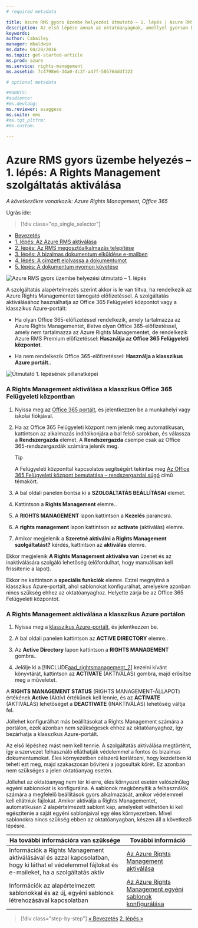 ```yaml
---
# required metadata

title: Azure RMS gyors üzembe helyezési útmutató – 1. lépés | Azure RMS
description: Az első lépése annak az oktatóanyagnak, amellyel gyorsan kipróbálhatja a szervezeténél a Microsoft Azure Rights Managementet csupán öt, 15 percnél gyorsabban végrehajtható lépéssel.
keywords:
author: Cabailey
manager: mbaldwin
ms.date: 04/28/2016
ms.topic: get-started-article
ms.prod: azure
ms.service: rights-management
ms.assetid: 7c4798e6-34a0-4c3f-a47f-505764ddf322

# optional metadata

#ROBOTS:
#audience:
#ms.devlang:
ms.reviewer: esaggese
ms.suite: ems
#ms.tgt_pltfrm:
#ms.custom:

---
```




# Azure RMS gyors üzembe helyezés – 1. lépés: A Rights Management szolgáltatás aktiválása

*A következőkre vonatkozik: Azure Rights Management, Office 365*


Ugrás ide: 
> [!div class="op_single_selector"]
- [Bevezetés](quick-start-tutorial.md)
- [1. lépés: Az Azure RMS aktiválása](tutorial-step1.md)
- [2. lépés: Az RMS megosztóalkalmazás telepítése](tutorial-step2.md)
- [3. lépés: A bizalmas dokumentum elküldése e-mailben](tutorial-step3.md)
- [4. lépés: A címzett elolvassa a dokumentumot](tutorial-step4.md)
- [5. lépés: A dokumentum nyomon követése](tutorial-step5.md)


![Azure RMS gyors üzembe helyezési útmutató – 1. lépés](../media/AzRMS_QuickStartSteps1.PNG)

A szolgáltatás alapértelmezés szerint akkor is le van tiltva, ha rendelkezik az Azure Rights Managementet támogató előfizetéssel. A szolgáltatás aktiválásához használhatja az Office 365 Felügyeleti központot vagy a klasszikus Azure-portált:

-   Ha olyan Office 365-előfizetéssel rendelkezik, amely tartalmazza az Azure Rights Managementet, illetve olyan Office 365-előfizetéssel, amely nem tartalmazza az Azure Rights Managementet, de rendelkezik Azure RMS Premium előfizetéssel: **Használja az Office 365 Felügyeleti központot**.

-   Ha nem rendelkezik Office 365-előfizetéssel: **Használja a klasszikus Azure portált**..

![Útmutató 1. lépésének pillanatképei](../media/AzRMS_Tutorial_1_Screenshots.png)

### A Rights Management aktiválása a klasszikus Office 365 Felügyeleti központban

1.  Nyissa meg az [Office 365 portált](https://portal.office.com/), és jelentkezzen be a munkahelyi vagy iskolai fiókjával.

2.  Ha az Office 365 Felügyeleti központ nem jelenik meg automatikusan, kattintson az alkalmazás indítóikonjára a bal felső sarokban, és válassza a **Rendszergazda** elemet. A **Rendszergazda** csempe csak az Office 365-rendszergazdák számára jelenik meg.

    > [!TIP]
    > A Felügyeleti központtal kapcsolatos segítségért tekintse meg [Az Office 365 Felügyeleti központ bemutatása – rendszergazdai súgó](https://support.office.com/article/About-the-Office-365-admin-center-Admin-Help-58537702-d421-4d02-8141-e128e3703547) című témakört.

3.  A bal oldali panelen bontsa ki a **SZOLGÁLTATÁS BEÁLLÍTÁSAI** elemet.

4.  Kattintson a **Rights Management** elemre..

5.  A **RIGHTS MANAGEMENT** lapon kattintson a **Kezelés** parancsra.

6.  A **rights management** lapon kattintson az **activate** (aktiválás) elemre.

7.  Amikor megjelenik a **Szeretné aktiválni a Rights Management szolgáltatást?** kérdés, kattintson az **aktiválás** elemre.

Ekkor megjelenik **A Rights Management aktiválva van** üzenet és az inaktiválására szolgáló lehetőség (előfordulhat, hogy manuálisan kell frissítenie a lapot).

Ekkor ne kattintson a **speciális funkciók** elemre. Ezzel megnyitná a klasszikus Azure-portált, ahol sablonokat konfigurálhat, amelyekre azonban nincs szükség ehhez az oktatóanyaghoz. Helyette zárja be az Office 365 Felügyeleti központot.

### A Rights Management aktiválása a klasszikus Azure portálon

1.  Nyissa meg a [klasszikus Azure-portált](http://go.microsoft.com/fwlink/p/?LinkID=275081), és jelentkezzen be.

2.  A bal oldali panelen kattintson az **ACTIVE DIRECTORY** elemre..

3.  Az **Active Directory** lapon kattintson a **RIGHTS MANAGEMENT** gombra..

4.  Jelölje ki a [!INCLUDE[aad_rightsmanagement_2](../includes/aad_rightsmanagement_2_md.md)] kezelni kívánt könyvtárát, kattintson az **ACTIVATE** (AKTIVÁLÁS) gombra, majd erősítse meg a műveletet.

A **RIGHTS MANAGEMENT STATUS** (RIGHTS MANAGEMENT-ÁLLAPOT) értékének **Active** (Aktív) értékűnek kell lennie, és az **ACTIVATE** (AKTIVÁLÁS) lehetőséget a **DEACTIVATE** (INAKTIVÁLÁS) lehetőség váltja fel.

Jóllehet konfigurálhat más beállításokat a Rights Management számára a portálon, ezek azonban nem szükségesek ehhez az oktatóanyaghoz, így bezárhatja a klasszikus Azure-portált.

Az első lépéshez mást nem kell tennie. A szolgáltatás aktiválása megtörtént, így a szervezet felhasználó elláthatják védelemmel a fontos és bizalmas dokumentumokat. Éles környezetben célszerű korlátozni, hogy kezdetben ki teheti ezt meg, majd szakaszosan bővíteni a jogosultak körét. Ez azonban nem szükséges a jelen oktatóanyag esetén.

Jóllehet az oktatóanyag nem tér ki erre, éles környezet esetén valószínűleg egyéni sablonokat is konfigurálna. A sablonok megkönnyítik a felhasználók számára a megfelelő beállítások gyors alkalmazását, amikor védelemmel kell ellátniuk fájlokat. Amikor aktiválja a Rights Managementet, automatikusan 2 alapértelmezett sablont kap, amelyeket vélhetően ki kell egészítenie a saját egyéni sablonjaival egy éles környezetben. Mivel sablonokra nincs szükség ebben az oktatóanyagban, készen áll a következő lépésre.

|Ha további információra van szüksége|További információ|
|--------------------------------|--------------------------|
|Információk a Rights Management aktiválásával és azzal kapcsolatban, hogy ki láthat el védelemmel fájlokat és e-maileket, ha a szolgáltatás aktív|[Az Azure Rights Management aktiválása](../deploy-use/activate-service.md)|
|Információk az alapértelmezett sablonokkal és az új, egyéni sablonok létrehozásával kapcsolatban|[Az Azure Rights Management egyéni sablonok konfigurálása](../deploy-use/configure-custom-templates.md)|


>[!div class="step-by-step"]
[« Bevezetés](quick-start-tutorial.md)
[2. lépés »](tutorial-step2.md)

<!--HONumber=Apr16_HO4-->


